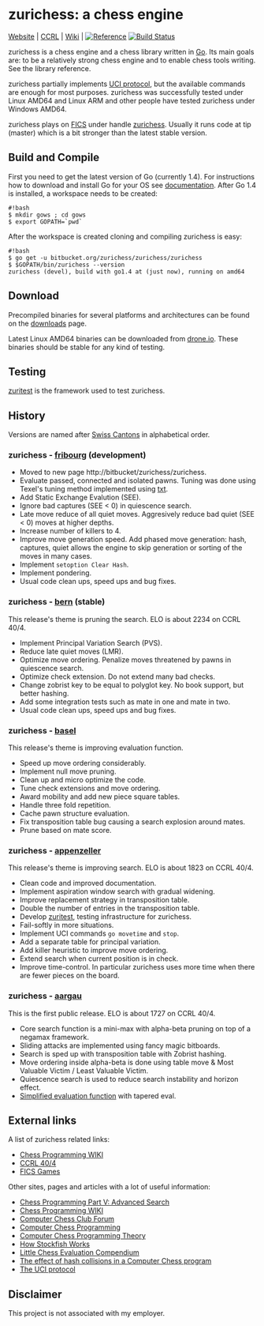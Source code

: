 # zurichess: a chess engine

[Website](https://bitbucket.org/zurichess/zurichess) |
[CCRL](http://www.computerchess.org.uk/ccrl/404/cgi/engine_details.cgi?print=Details+%28text%29&eng=Zurichess%20Appenzeller%2064-bit) |
[Wiki](http://chessprogramming.wikispaces.com/Zurichess) |
[![Reference](https://godoc.org/bitbucket.org/zurichess/zurichess?status.svg)](https://godoc.org/bitbucket.org/zurichess/zurichess)
[![Build Status](https://drone.io/bitbucket.org/zurichess/zurichess/status.png)](https://drone.io/bitbucket.org/zurichess/zurichess/latest)

zurichess is a chess engine and a chess library written in
[Go](http://www.golang.org). Its main goals are: to be a relatively
strong chess engine and to enable chess tools writing. See
the library reference.

zurichess partially implements [UCI
protocol](http://wbec-ridderkerk.nl/html/UCIProtocol.html), but
the available commands are enough for most purposes.  zurichess was
successfully tested under Linux AMD64 and Linux ARM and other people
have tested zurichess under Windows AMD64.

zurichess plays on [FICS](http://freechess.org) under handle
[zurichess](http://ficsgames.org/cgi-bin/search.cgi?player=zurichess&action=Statistics).
Usually it runs code at tip (master) which is a bit stronger
than the latest stable version.

## Build and Compile

First you need to get the latest version of Go (currently 1.4). For
instructions how to download and install Go for your OS see
[documentation](https://golang.org/doc/install). After Go 1.4 is
installed, a workspace needs to be created:

```
#!bash
$ mkdir gows ; cd gows
$ export GOPATH=`pwd`
```

After the workspace is created cloning and compiling zurichess is easy:

```
#!bash
$ go get -u bitbucket.org/zurichess/zurichess/zurichess
$ $GOPATH/bin/zurichess --version
zurichess (devel), build with go1.4 at (just now), running on amd64
```

## Download

Precompiled binaries for several platforms and architectures can be found
on the [downloads](https://bitbucket.org/zurichess/zurichess/downloads)
page.

Latest Linux AMD64 binaries can be downloaded from
[drone.io](https://drone.io/bitbucket.org/zurichess/zurichess/files). These
binaries should be stable for any kind of testing.


## Testing

[zuritest](https://bitbucket.org/zurichess/zuritest) is the framework used to test zurichess.

## History

Versions are named after [Swiss Cantons](http://en.wikipedia.org/wiki/Cantons_of_Switzerland)
in alphabetical order.

### zurichess - [fribourg](https://en.wikipedia.org/wiki/Canton_of_Fribourg) (development)

* Moved to new page http://bitbucket/zurichess/zurichess.
* Evaluate passed, connected and isolated pawns. Tuning was done using Texel's tuning method
implemented using [txt](https://bitbucket.org/brtzsnr/txt).
* Add Static Exchange Evalution (SEE).
* Ignore bad captures (SEE < 0) in quiescence search.
* Late move reduce of all quiet moves. Aggresively reduce bad quiet (SEE < 0)
moves at higher depths.
* Increase number of killers to 4.
* Improve move generation speed. Add phased move generation: hash, captures, quiet
allows the engine to skip generation or sorting of the moves in many cases.
* Implement `setoption Clear Hash`.
* Implement pondering.
* Usual code clean ups, speed ups and bug fixes.

### zurichess - [bern](http://en.wikipedia.org/wiki/Canton_of_Bern) (stable)

This release's theme is pruning the search. ELO is about 2234 on CCRL 40/4.

* Implement Principal Variation Search (PVS).
* Reduce late quiet moves (LMR).
* Optimize move ordering. Penalize moves threatened by pawns in quiescence search.
* Optimize check extension. Do not extend many bad checks.
* Change zobrist key to be equal to polyglot key. No book support, but better hashing.
* Add some integration tests such as mate in one and mate in two.
* Usual code clean ups, speed ups and bug fixes.

### zurichess - [basel](http://en.wikipedia.org/wiki/Basel-Stadt)

This release's theme is improving evaluation function.

* Speed up move ordering considerably.
* Implement null move pruning.
* Clean up and micro optimize the code.
* Tune check extensions and move ordering.
* Award mobility and add new piece square tables.
* Handle three fold repetition.
* Cache pawn structure evaluation.
* Fix transposition table bug causing a search explosion around mates.
* Prune based on mate score.

### zurichess - [appenzeller](http://en.wikipedia.org/wiki/Appenzeller_cheese)

This release's theme is improving search. ELO is about 1823 on CCRL 40/4.

* Clean code and improved documentation.
* Implement aspiration window search with gradual widening.
* Improve replacement strategy in transposition table.
* Double the number of entries in the transposition table.
* Develop [zuritest](https://bitbucket.org/brtzsnr/zuritest), testing infrastructure for zurichess.
* Fail-softly in more situations.
* Implement UCI commands `go movetime` and `stop`.
* Add a separate table for principal variation.
* Add killer heuristic to improve move ordering.
* Extend search when current position is in check.
* Improve time-control. In particular zurichess uses more time when there are fewer pieces on the board.

### zurichess - [aargau](http://en.wikipedia.org/wiki/Aargau)

This is the first public release. ELO is about 1727 on CCRL 40/4.

* Core search function is a mini-max with alpha-beta pruning on top of a negamax framework.
* Sliding attacks are implemented using fancy magic bitboards.
* Search is sped up with transposition table with Zobrist hashing.
* Move ordering inside alpha-beta is done using table move & Most Valuable Victim / Least Valuable Victim.
* Quiescence search is used to reduce search instability and horizon effect.
* [Simplified evaluation function](https://chessprogramming.wikispaces.com/Simplified+evaluation+function) with tapered eval.

## External links

A list of zurichess related links:

* [Chess Programming WIKI](http://chessprogramming.wikispaces.com/Zurichess)
* [CCRL 40/4](http://www.computerchess.org.uk/ccrl/404/cgi/engine_details.cgi?print=Details+%28text%29&eng=Zurichess%20Appenzeller%2064-bit)
* [FICS Games](http://ficsgames.org/cgi-bin/search.cgi?player=zurichess&action=Statistics)

Other sites, pages and articles with a lot of useful information:

* [Chess Programming Part V: Advanced Search](http://www.gamedev.net/page/resources/_/technical/artificial-intelligence/chess-programming-part-v-advanced-search-r1197)
* [Chess Programming WIKI](http://chessprogramming.wikispaces.com)
* [Computer Chess Club Forum](http://talkchess.com/forum/index.php)
* [Computer Chess Programming](http://verhelst.home.xs4all.nl/chess/search.html)
* [Computer Chess Programming Theory](http://www.frayn.net/beowulf/theory.html)
* [How Stockfish Works](http://rin.io/chess-engine/)
* [Little Chess Evaluation Compendium](https://chessprogramming.wikispaces.com/file/view/LittleChessEvaluationCompendium.pdf)
* [The effect of hash collisions in a Computer Chess program](https://cis.uab.edu/hyatt/collisions.html)
* [The UCI protocol](http://wbec-ridderkerk.nl/html/UCIProtocol.html)

## Disclaimer

This project is not associated with my employer.
